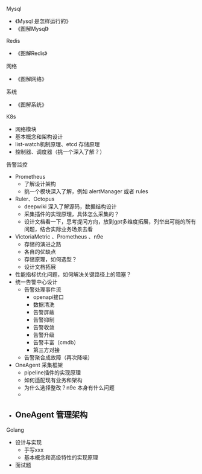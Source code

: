 
Mysql
- 《Mysql 是怎样运行的》
- 《图解Mysql》

Redis
- 《图解Redis》

网络
- 《图解网络》

系统
- 《图解系统》

K8s
- 网络模块
- 基本概念和架构设计
- list-watch机制原理、etcd 存储原理
- 控制器、调度器（挑一个深入了解？）

告警监控
- Prometheus 
	- 了解设计架构
	- 挑一个模块深入了解，例如 alertManager 或者 rules
- Ruler、Octopus
	- deepwiki 深入了解源码，数据结构设计
	- 采集插件的实现原理，具体怎么采集的？
	- 设计文档看一下，思考提问方向，放到gpt多维度拓展，列举出可能的所有问题，结合实际业务场景去看
- VictoriaMetric 、Prometheus 、n9e 
	- 存储的演进之路
	- 各自的优缺点
	- 存储原理，如何选型？
	- 设计文档拓展
- 性能指标优化问题，如何解决关键路径上的阻塞？
- 统一告警中心设计
  - 告警处理事件流
    - openapi接口
    - 数据清洗
    - 告警屏蔽
    - 告警抑制
    - 告警收敛
    - 告警升级
    - 告警丰富（cmdb）
    - 第三方对接
  - 告警聚合成故障（再次降噪）
- OneAgent 采集框架
  - pipeline插件的实现原理
  - 如何适配现有业务和架构
  - 为什么选择整改？n9e 本身有什么问题
  - 
- OneAgent 管理架构
  - 

Golang
- 设计与实现
	- 手写xxx
	- 基本概念和高级特性的实现原理
- 面试题
